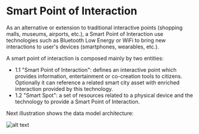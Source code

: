 # Smart Point of Interaction

As an alternative or extension to traditional interactive points (shopping malls, museums, airports, etc.), a Smart Point of Interaction use technologies such as Bluetooth Low Energy or WiFi to bring new interactions to user's devices (smartphones, wearables, etc.).

A smart point of interaction is composed mainly by two entities:
 * 1.1 "Smart Point of Interaction": defines an interactive point which provides information, entertainment or co-creation tools to citizens. Optionally it can reference a related smart city asset with enriched interaction provided by this technology.
 * 1.2 "Smart Spot": a set of resources related to a physical device and the technology to provide a Smart Point of Interaction.

Next illustration shows the data model architecture:

![alt text](https://drive.google.com/open?id=0B3if5y6_qyk3MGtSMFhyaW12LTA "Logo Title Text 1")
